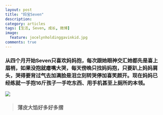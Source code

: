 ```yaml
---
layout: post
title: "妈宝Seven"
description: 
category: articles
tags: [生活, Seven, 成长, 微博]
image:
  feature: jocelynholdinggavinkid.jpg
comments: true
---
```


### 从四个月开始Seven只喜欢妈妈抱，每次跟她眼神交汇她都先是喜上眉梢，如果没抱就瘪嘴大哭，每天傍晚只找妈妈抱，只要趴上妈妈肩头，哭得要背过气去加满脸是泪立刻转哭停加喜笑颜开。现在妈妈已经练就一手抱16斤孩子一手吃东西、用手机甚至上厕所的本领。 ###

![](http://i.imgur.com/E3BHLJI.jpg)

> ### 薄皮大馅好多好多摺 ###

